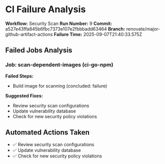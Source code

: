 # CI Failure Analysis

**Workflow:** Security Scan
**Run Number:** 9
**Commit:** a527e43ffa845b6fbc7373e107e2fbbbadd63464
**Branch:** renovate/major-github-artifact-actions
**Failure Time:** 2025-09-07T21:40:33.575Z

## Failed Jobs Analysis

### Job: scan-dependent-images (ci-go-npm)
**Failed Steps:**
- Build image for scanning (concluded: failure)

**Suggested Fixes:**
- Review security scan configurations
- Update vulnerability database
- Check for new security policy violations

## Automated Actions Taken
- ✅ Review security scan configurations
- ✅ Update vulnerability database
- ✅ Check for new security policy violations
